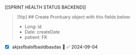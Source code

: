 
[[SPRINT HEALTH STATUS BACKEND]]

> [!tip] ## Create Prontuary object with this fields below:
> - Long: id
> - Date: createDate
> - patient: FK

- [x] akjssfbalsfbasldbasdas 🔼 ✅ 2024-09-04